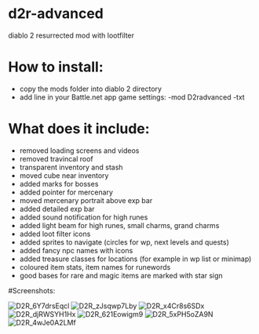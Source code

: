 # d2r-advanced
diablo 2 resurrected mod with lootfilter

# How to install:
- copy the mods folder into diablo 2 directory
- add line in your Battle.net app game settings:
-mod D2radvanced -txt


# What does it include:
- removed loading screens and videos
- removed travincal roof
- transparent inventory and stash
- moved cube near inventory
- added marks for bosses
- added pointer for mercenary
- moved mercenary portrait above exp bar
- added detailed exp bar
- added sound notification for high runes
- added light beam for high runes, small charms, grand charms
- added loot filter icons
- added sprites to navigate (circles for wp, next levels and quests)
- added fancy npc names with icons
- added treasure classes for locations (for example in wp list or minimap)
- coloured item stats, item names for runewords
- good bases for rare and magic items are marked with star sign


#Screenshots:

![D2R_6Y7drsEqcl](https://user-images.githubusercontent.com/13665931/236310102-e93305e5-5173-4582-a3a2-8ccbd167c2a5.jpg)
![D2R_zJsqwp7Lby](https://user-images.githubusercontent.com/13665931/236312181-8dd70ac8-f1ff-4339-ab08-cf7e2e9bdc0b.jpg)
![D2R_x4Cr8s6SDx](https://user-images.githubusercontent.com/13665931/236310908-46fdd768-0403-4601-b3ba-fb70726874b0.jpg)
![D2R_djRWSYH1Hx](https://user-images.githubusercontent.com/13665931/236310945-d5d8c4d3-00ea-4c83-af55-79be2864c99e.jpg)
![D2R_621Eowigm9](https://user-images.githubusercontent.com/13665931/236310972-aa926b72-7bf4-4b5a-bffa-6401fd48143a.jpg)
![D2R_5xPH5oZA9N](https://user-images.githubusercontent.com/13665931/236311071-74e82bd2-1009-4eb9-8158-f1ad7a015cb9.jpg)
![D2R_4wJe0A2LMf](https://user-images.githubusercontent.com/13665931/236312980-40bb2236-499f-4474-bbe1-d866f8f21ff0.jpg)
